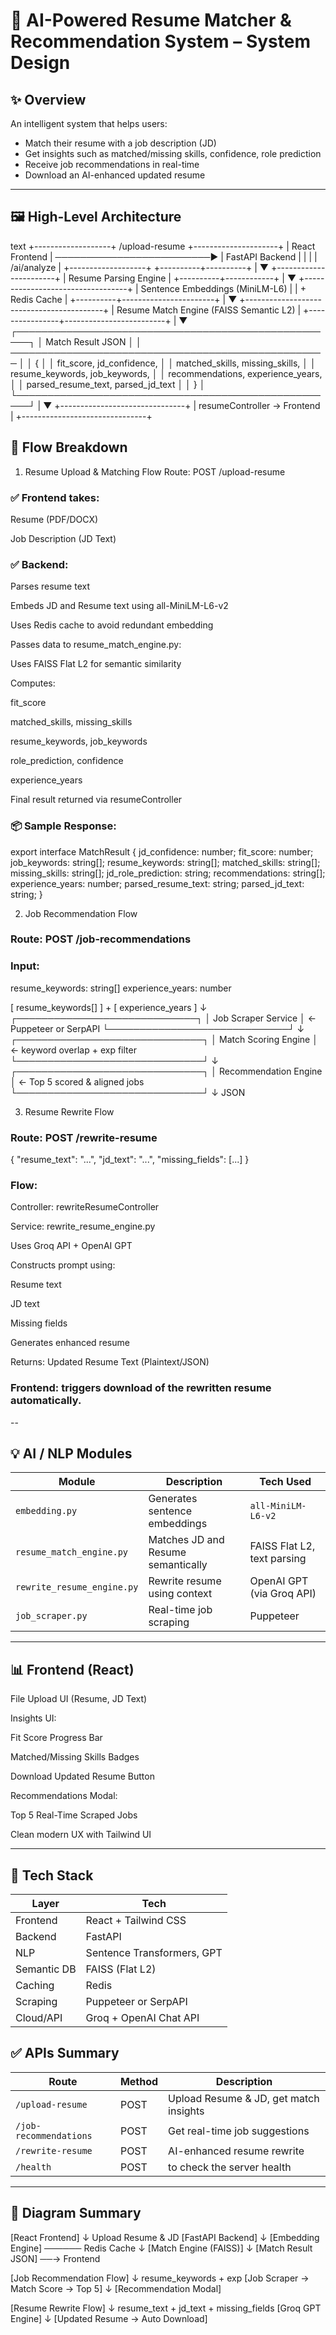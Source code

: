 # 🧠 AI-Powered Resume Matcher & Recommendation System – System Design

## ✨ Overview

An intelligent system that helps users:
- Match their resume with a job description (JD)
- Get insights such as matched/missing skills, confidence, role prediction
- Receive job recommendations in real-time
- Download an AI-enhanced updated resume

---

## 🖼️ High-Level Architecture

text
+-------------------+       /upload-resume        +---------------------+
|  React Frontend   | ─────────────────────────▶ | FastAPI Backend     |
|                   |                            | /ai/analyze         |
+-------------------+                            +----------+----------+
                                                             |
                                                             ▼
                                                  +-----------------------+
                                                  | Resume Parsing Engine |
                                                  +----------+------------+
                                                             |
                                                             ▼
                                          +----------------------------------+
                                          | Sentence Embeddings (MiniLM-L6) |
                                          | + Redis Cache                   |
                                          +----------+-----------------------+
                                                     |
                                                     ▼
                                      +------------------------------------------+
                                      | Resume Match Engine (FAISS Semantic L2) |
                                      +----------------+-------------------------+
                                                       |
                                                       ▼
                                ┌────────────────────────────────────────────────────┐
                                │                Match Result JSON                    │
                                │ ─────────────────────────────────────────────────── │
                                │ {                                                  │
                                │   fit_score, jd_confidence,                        │
                                │   matched_skills, missing_skills,                 │
                                │   resume_keywords, job_keywords,                  │
                                │   recommendations, experience_years,              │
                                │   parsed_resume_text, parsed_jd_text              │
                                │ }                                                  │
                                └────────────────────────────────────────────────────┘
                                                       |
                                                       ▼
                                       +-------------------------------+
                                       | resumeController → Frontend  |
                                       +-------------------------------+


## 🔁 Flow Breakdown
1. Resume Upload & Matching Flow
Route: POST /upload-resume

### ✅ Frontend takes:

Resume (PDF/DOCX)

Job Description (JD Text)

### ✅ Backend:

Parses resume text

Embeds JD and Resume text using all-MiniLM-L6-v2

Uses Redis cache to avoid redundant embedding

Passes data to resume_match_engine.py:

Uses FAISS Flat L2 for semantic similarity

Computes:

fit_score

matched_skills, missing_skills

resume_keywords, job_keywords

role_prediction, confidence

experience_years

Final result returned via resumeController


### 📦 Sample Response:
export interface MatchResult {
  jd_confidence: number;
  fit_score: number;
  job_keywords: string[];
  resume_keywords: string[];
  matched_skills: string[];
  missing_skills: string[];
  jd_role_prediction: string;
  recommendations: string[];
  experience_years: number;
  parsed_resume_text: string;
  parsed_jd_text: string;
}


2. Job Recommendation Flow
### Route: POST /job-recommendations

### Input:
  resume_keywords: string[]
  experience_years: number

[ resume_keywords[] ] + [ experience_years ]
         ↓
 ┌─────────────────────────────┐
 │     Job Scraper Service     │  ← Puppeteer or SerpAPI
 └─────────────────────────────┘
         ↓
┌──────────────────────────────┐
│     Match Scoring Engine     │  ← keyword overlap + exp filter
└──────────────────────────────┘
         ↓
┌──────────────────────────────┐
│     Recommendation Engine    │  ← Top 5 scored & aligned jobs
└──────────────────────────────┘
         ↓
        JSON

3. Resume Rewrite Flow
### Route: POST /rewrite-resume

{
  "resume_text": "...",
  "jd_text": "...",
  "missing_fields": [...]
}


### Flow:

Controller: rewriteResumeController

Service: rewrite_resume_engine.py

Uses Groq API + OpenAI GPT

Constructs prompt using:

Resume text

JD text

Missing fields

Generates enhanced resume

Returns: Updated Resume Text (Plaintext/JSON)

### Frontend: triggers download of the rewritten resume automatically.

--

## 💡 AI / NLP Modules

| Module                     | Description                        | Tech Used                   |
| -------------------------- | ---------------------------------- | --------------------------- |
| `embedding.py`             | Generates sentence embeddings      | `all-MiniLM-L6-v2`   |
| `resume_match_engine.py`   | Matches JD and Resume semantically | FAISS Flat L2, text parsing |
| `rewrite_resume_engine.py` | Rewrite resume using context       | OpenAI GPT (via Groq API)   |
| `job_scraper.py`           | Real-time job scraping             | Puppeteer          |


----


## 📊 Frontend (React)
File Upload UI (Resume, JD Text)

Insights UI:

Fit Score Progress Bar

Matched/Missing Skills Badges

Download Updated Resume Button

Recommendations Modal:

Top 5 Real-Time Scraped Jobs

Clean modern UX with Tailwind UI


-----

## 🔐 Tech Stack


| Layer       | Tech                       |
| ----------- | -------------------------- |
| Frontend    | React + Tailwind CSS       |
| Backend     | FastAPI                    |
| NLP         | Sentence Transformers, GPT |
| Semantic DB | FAISS (Flat L2)            |
| Caching     | Redis                      |
| Scraping    | Puppeteer or SerpAPI       |
| Cloud/API   | Groq + OpenAI Chat API     |


## ✅ APIs Summary

| Route                  | Method | Description                            |
| ---------------------- | ------ | -------------------------------------- |
| `/upload-resume`       | POST   | Upload Resume & JD, get match insights |
| `/job-recommendations` | POST   | Get real-time job suggestions          |
| `/rewrite-resume`      | POST   | AI-enhanced resume rewrite             |
| `/health`              | POST   | to check the server health             |



------

## 🧠 Diagram Summary
[React Frontend]
    ↓ Upload Resume & JD
[FastAPI Backend]
    ↓
[Embedding Engine] ────── Redis Cache
    ↓
[Match Engine (FAISS)]
    ↓
[Match Result JSON] ──→ Frontend

[Job Recommendation Flow]
    ↓ resume_keywords + exp
[Job Scraper → Match Score → Top 5]
    ↓
[Recommendation Modal]

[Resume Rewrite Flow]
    ↓ resume_text + jd_text + missing_fields
[Groq GPT Engine]
    ↓
[Updated Resume → Auto Download]
